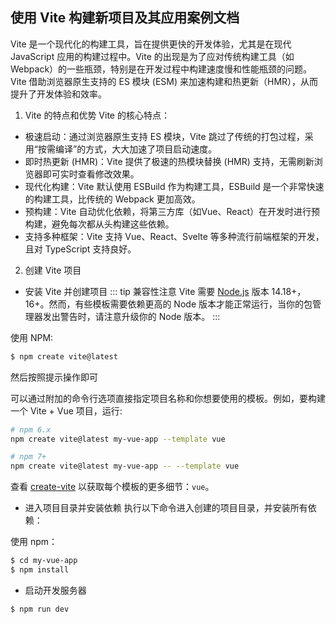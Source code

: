 ## 使用 Vite 构建新项目及其应用案例文档
Vite 是一个现代化的构建工具，旨在提供更快的开发体验，尤其是在现代 JavaScript 应用的构建过程中。Vite 的出现是为了应对传统构建工具（如 Webpack）的一些瓶颈，特别是在开发过程中构建速度慢和性能瓶颈的问题。Vite 借助浏览器原生支持的 ES 模块 (ESM) 来加速构建和热更新（HMR），从而提升了开发体验和效率。

1. Vite 的特点和优势
Vite 的核心特点：

- 极速启动：通过浏览器原生支持 ES 模块，Vite 跳过了传统的打包过程，采用“按需编译”的方式，大大加速了项目启动速度。
- 即时热更新 (HMR)：Vite 提供了极速的热模块替换 (HMR) 支持，无需刷新浏览器即可实时查看修改效果。
- 现代化构建：Vite 默认使用 ESBuild 作为构建工具，ESBuild 是一个非常快速的构建工具，比传统的 Webpack 更加高效。
- 预构建：Vite 自动优化依赖，将第三方库（如Vue、React）在开发时进行预构建，避免每次都从头构建这些依赖。
- 支持多种框架：Vite 支持 Vue、React、Svelte 等多种流行前端框架的开发，且对 TypeScript 支持良好。

2. 创建 Vite 项目
- 安装 Vite 并创建项目
::: tip 兼容性注意
Vite 需要 [Node.js](https://nodejs.org/en/) 版本 14.18+，16+。然而，有些模板需要依赖更高的 Node 版本才能正常运行，当你的包管理器发出警告时，请注意升级你的 Node 版本。
:::

使用 NPM:

```bash
$ npm create vite@latest
```
然后按照提示操作即可

可以通过附加的命令行选项直接指定项目名称和你想要使用的模板。例如，要构建一个 Vite + Vue 项目，运行:

```bash
# npm 6.x
npm create vite@latest my-vue-app --template vue

# npm 7+
npm create vite@latest my-vue-app -- --template vue
```
查看 [create-vite](https://github.com/vitejs/vite/tree/main/packages/create-vite) 以获取每个模板的更多细节：`vue`。

- 进入项目目录并安装依赖
执行以下命令进入创建的项目目录，并安装所有依赖：

使用 npm：
```bash
$ cd my-vue-app
$ npm install
```
- 启动开发服务器

```bash
$ npm run dev
```